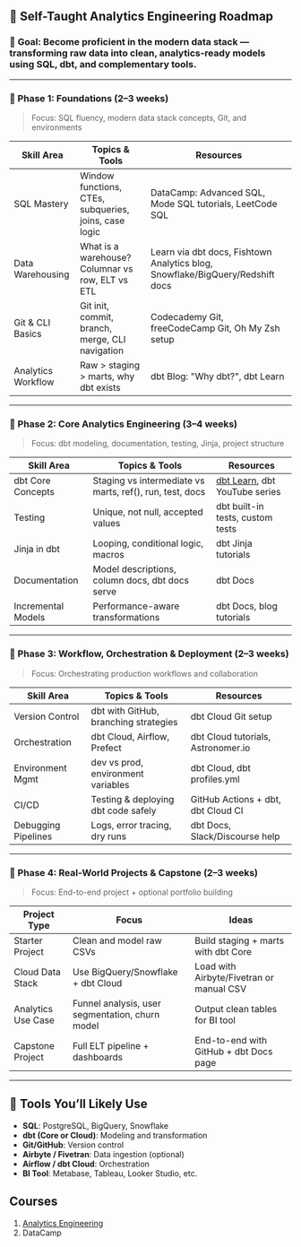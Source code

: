 ## 📘 **Self-Taught Analytics Engineering Roadmap**

### 🎯 **Goal**: Become proficient in the modern data stack — transforming raw data into clean, analytics-ready models using SQL, dbt, and complementary tools.

---

### 🔹 Phase 1: Foundations (2–3 weeks)

> Focus: SQL fluency, modern data stack concepts, Git, and environments

| Skill Area         | Topics & Tools                                        | Resources                                                                     |
| ------------------ | ----------------------------------------------------- | ----------------------------------------------------------------------------- |
| SQL Mastery        | Window functions, CTEs, subqueries, joins, case logic | DataCamp: Advanced SQL, Mode SQL tutorials, LeetCode SQL                      |
| Data Warehousing   | What is a warehouse? Columnar vs row, ELT vs ETL      | Learn via dbt docs, Fishtown Analytics blog, Snowflake/BigQuery/Redshift docs |
| Git & CLI Basics   | Git init, commit, branch, merge, CLI navigation       | Codecademy Git, freeCodeCamp Git, Oh My Zsh setup                             |
| Analytics Workflow | Raw > staging > marts, why dbt exists                 | dbt Blog: "Why dbt?", dbt Learn                                               |

---

### 🔹 Phase 2: Core Analytics Engineering (3–4 weeks)

> Focus: dbt modeling, documentation, testing, Jinja, project structure

| Skill Area         | Topics & Tools                                           | Resources                                                      |
| ------------------ | -------------------------------------------------------- | -------------------------------------------------------------- |
| dbt Core Concepts  | Staging vs intermediate vs marts, ref(), run, test, docs | [dbt Learn](https://docs.getdbt.com/learn), dbt YouTube series |
| Testing            | Unique, not null, accepted values                        | dbt built-in tests, custom tests                               |
| Jinja in dbt       | Looping, conditional logic, macros                       | dbt Jinja tutorials                                            |
| Documentation      | Model descriptions, column docs, dbt docs serve          | dbt Docs                                                       |
| Incremental Models | Performance-aware transformations                        | dbt Docs, blog tutorials                                       |

---

### 🔹 Phase 3: Workflow, Orchestration & Deployment (2–3 weeks)

> Focus: Orchestrating production workflows and collaboration

| Skill Area          | Topics & Tools                        | Resources                          |
| ------------------- | ------------------------------------- | ---------------------------------- |
| Version Control     | dbt with GitHub, branching strategies | dbt Cloud Git setup                |
| Orchestration       | dbt Cloud, Airflow, Prefect           | dbt Cloud tutorials, Astronomer.io |
| Environment Mgmt    | dev vs prod, environment variables    | dbt Cloud, dbt profiles.yml        |
| CI/CD               | Testing & deploying dbt code safely   | GitHub Actions + dbt, dbt Cloud CI |
| Debugging Pipelines | Logs, error tracing, dry runs         | dbt Docs, Slack/Discourse help     |

---

### 🔹 Phase 4: Real-World Projects & Capstone (2–3 weeks)

> Focus: End-to-end project + optional portfolio building

| Project Type       | Focus                                           | Ideas                                    |
| ------------------ | ----------------------------------------------- | ---------------------------------------- |
| Starter Project    | Clean and model raw CSVs                        | Build staging + marts with dbt Core      |
| Cloud Data Stack   | Use BigQuery/Snowflake + dbt Cloud              | Load with Airbyte/Fivetran or manual CSV |
| Analytics Use Case | Funnel analysis, user segmentation, churn model | Output clean tables for BI tool          |
| Capstone Project   | Full ELT pipeline + dashboards                  | End-to-end with GitHub + dbt Docs page   |

---

## 📎 Tools You’ll Likely Use

* **SQL**: PostgreSQL, BigQuery, Snowflake
* **dbt (Core or Cloud)**: Modeling and transformation
* **Git/GitHub**: Version control
* **Airbyte / Fivetran**: Data ingestion (optional)
* **Airflow / dbt Cloud**: Orchestration
* **BI Tool**: Metabase, Tableau, Looker Studio, etc.

## Courses
1. [Analytics Engineering](https://www.udemy.com/course/analytics-engineering-bootcamp/learn/lecture/29718036?start=0#overview)
2. DataCamp

